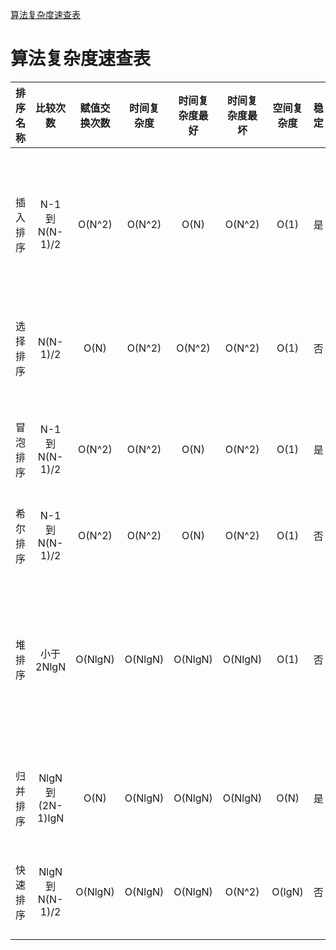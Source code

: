 [算法复杂度速查表](#算法复杂度速查表)

# 算法复杂度速查表

|排序名称|比较次数|赋值交换次数|时间复杂度|时间复杂度最好|时间复杂度最坏|空间复杂度|稳定|特点|衍生算法|
|:-:|:-:|:-:|:-:|:-:|:-:|:-:|:-:|:-:|:-:|
|插入排序|N-1 到 N(N-1)/2|O(N^2)|O(N^2)|O(N)|O(N^2)|O(1)|是|简单稳定, 适合初始有序|希尔排序|
|选择排序|N(N-1)/2|O(N)|O(N^2)|O(N^2)|O(N^2)|O(1)|否|简单|双向选择排序|
|冒泡排序|N-1 到 N(N-1)/2|O(N^2)|O(N^2)|O(N)|O(N^2)|O(1)|是|简单稳定, 效率低|鸡尾酒排序|
|希尔排序|N-1 到 N(N-1)/2|O(N^2)|O(N^2)|O(N)|O(N^2)|O(1)|否|效率中等|无|
|堆排序|小于 2NlgN|O(NlgN)|O(NlgN)|O(NlgN)|O(NlgN)|O(1)|否|效率高占内存小, 缓存命中低|多叉堆排序|
|归并排序|NlgN 到 (2N-1)lgN|O(N)|O(NlgN)|O(NlgN)|O(NlgN)|O(N)|是|效率高稳定|多路归并排序|
|快速排序|NlgN 到 N(N-1)/2|O(NlgN)|O(NlgN)|O(NlgN)|O(N^2)|O(lgN)|否|效率高不稳定|三向快速排序|